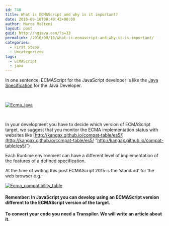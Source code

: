 ```yaml
---
id: 748
title: What is ECMAScript and why is it important?
date: 2016-09-18T08:49:42+00:00
author: Marco Molteni
layout: post
guid: http://ngjava.com/?p=33
permalink: /2016/09/18/what-is-ecmascript-and-why-it-is-important/
categories:
  - First Steps
  - Uncategorized
tags:
  - ECMAScript
  - java
---
```

In one sentence, ECMAScript for the JavaScript developer is like the <a href="http://docs.oracle.com/javase/specs/" target="_blank">Java Specification</a> for the Java Developer.

&nbsp;

[<img style="background-image: none; padding-top: 0px; padding-left: 0px; display: inline; padding-right: 0px; border: 0px;" title="Ecma_java" src="{{site.baseurl}}/assets/img/uploads/2016/09/Ecma_java_thumb.png?resize=558%2C332" alt="Ecma_java" border="0" data-recalc-dims="1" />](https://i0.wp.com/javaee.ch/wp-content/uploads/2016/09/Ecma_java.png)

&nbsp;

In your development you have to decide which version of ECMAScript target, we suggest that you monitor the ECMA implementation status with websites like [http://kangax.github.io/compat-table/es5/](http://kangax.github.io/compat-table/es5/ "http://kangax.github.io/compat-table/es5/")

Each Runtime environment can have a different level of implementation of the features of a defined specification.

At the time of writing this post ECMAScript 2015 is the ‘standard’ for the web browser e.g.:

[<img style="background-image: none; padding-top: 0px; padding-left: 0px; display: inline; padding-right: 0px; border: 0px;" title="Ecma_compatibility_table" src="https://i0.wp.com/javaee.ch/wp-content/uploads/2016/09/Ecma_compatibility_table_thumb.png?resize=860%2C421" alt="Ecma_compatibility_table" border="0" data-recalc-dims="1" />]({{site.baseurl}}/assets/img/uploads/2016/09/Ecma_compatibility_table.png)

#### 

#### Remember: In JavaScript you can develop using an ECMAScript version different to the ECMAScript version of the target.

#### To convert your code you need a Transpiler. We will write an article about it.